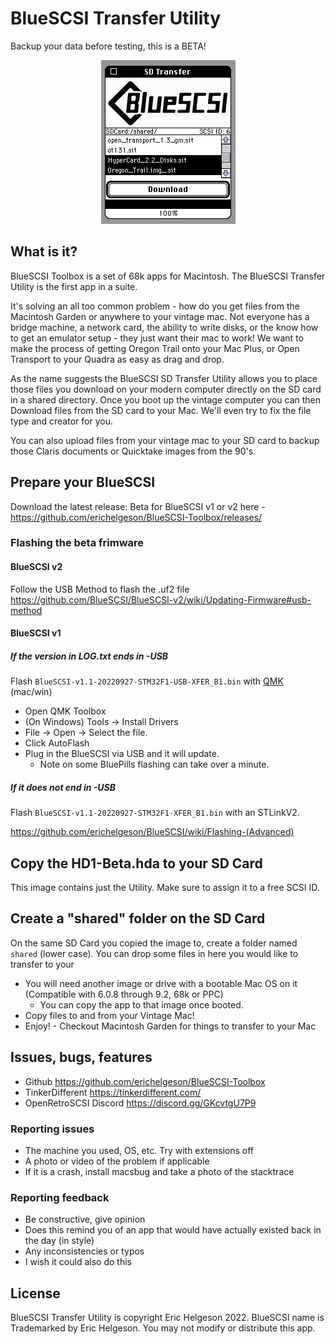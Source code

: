 # BlueSCSI Transfer Utility
Backup your data before testing, this is a BETA!

<p align="center">
  <img alt="Screen Shot of Transfer Utility" src="images/screenshot.png">
</p>

## What is it?

BlueSCSI Toolbox is a set of 68k apps for Macintosh. The BlueSCSI Transfer Utility is the first app in a suite.

It's solving an all too common problem - how do you get files from the Macintosh Garden or anywhere to your vintage mac. Not everyone has a bridge machine, a network card, the ability to write disks, or the know how to get an emulator setup - they just want their mac to work! We want to make the process of getting Oregon Trail onto your Mac Plus, or Open Transport to your Quadra as easy as drag and drop.

As the name suggests the BlueSCSI SD Transfer Utility allows you to place those files you download on your modern computer directly on the SD card in a shared directory. Once you boot up the vintage computer you can then Download files from the SD card to your Mac. We'll even try to fix the file type and creator for you.

You can also upload files from your vintage mac to your SD card to backup those Claris documents or Quicktake images from the 90's.

## Prepare your BlueSCSI

Download the latest release: Beta for BlueSCSI v1 or v2 here - https://github.com/erichelgeson/BlueSCSI-Toolbox/releases/

### Flashing the beta frimware

#### BlueSCSI v2

Follow the USB Method to flash the .uf2 file https://github.com/BlueSCSI/BlueSCSI-v2/wiki/Updating-Firmware#usb-method

#### BlueSCSI v1 
##### If the version in LOG.txt ends in -USB

Flash `BlueSCSI-v1.1-20220927-STM32F1-USB-XFER_B1.bin` with [QMK](https://github.com/qmk/qmk_toolbox/releases/tag/0.2.2) (mac/win)

* Open QMK Toolbox
* (On Windows) Tools -> Install Drivers
* File -> Open -> Select the file.
* Click AutoFlash
* Plug in the BlueSCSI via USB and it will update.
  - Note on some BluePills flashing can take over a minute.

##### If it does **not** end in -USB

Flash `BlueSCSI-v1.1-20220927-STM32F1-XFER_B1.bin` with an STLinkV2.

https://github.com/erichelgeson/BlueSCSI/wiki/Flashing-(Advanced) 

## Copy the HD1-Beta.hda to your SD Card

This image contains just the Utility. Make sure to assign it to a free SCSI ID.

## Create a "shared" folder on the SD Card

On the same SD Card you copied the image to, create a folder named `shared` (lower case). You can drop some files in here you would like to transfer to your

* You will need another image or drive with a bootable Mac OS on it (Compatible with 6.0.8 through 9.2, 68k or PPC)
  - You can copy the app to that image once booted.
* Copy files to and from your Vintage Mac!
* Enjoy! - Checkout Macintosh Garden for things to transfer to your Mac

## Issues, bugs, features

* Github https://github.com/erichelgeson/BlueSCSI-Toolbox 
* TinkerDifferent https://tinkerdifferent.com/
* OpenRetroSCSI Discord https://discord.gg/GKcvtgU7P9

### Reporting issues

* The machine you used, OS, etc. Try with extensions off
* A photo or video of the problem if applicable
* If it is a crash, install macsbug and take a photo of the stacktrace

### Reporting feedback

* Be constructive, give opinion
* Does this remind you of an app that would have actually existed back in the day (in style)
* Any inconsistencies or typos
* I wish it could also do this

## License

BlueSCSI Transfer Utility is copyright Eric Helgeson 2022. BlueSCSI name is Trademarked by Eric Helgeson. You may not modify or distribute this app.
